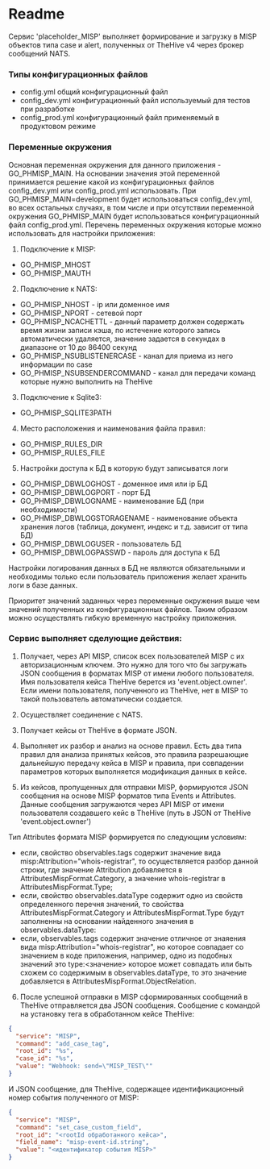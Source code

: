 # Readme

Сервис 'placeholder_MISP' выполняет формирование и загрузку в MISP объектов типа case и alert, полученных от TheHive v4 через брокер сообщений NATS.

### Типы конфигурационных файлов

- config.yml общий конфигурационный файл
- config_dev.yml конфигурационный файл используемый для тестов при разработке
- config_prod.yml конфигурационный файл применяемый в продуктовом режиме

### Переменные окружения

Основная переменная окружения для данного приложения - GO_PHMISP_MAIN. На основании значения этой переменной принимается решение какой из конфигурационных файлов config_dev.yml или config_prod.yml использовать. При GO_PHMISP_MAIN=development будет использоваться config_dev.yml, во всех остальных случаях, в том числе и при отсутствии переменной окружения GO_PHMISP_MAIN будет использоваться конфигурационный файл config_prod.yml. Перечень переменных окружения которые можно использовать для настройки приложения:

1. Подключение к MISP:

- GO_PHMISP_MHOST
- GO_PHMISP_MAUTH

2. Подключение к NATS:

- GO_PHMISP_NHOST - ip или доменное имя
- GO_PHMISP_NPORT - сетевой порт
- GO_PHMISP_NCACHETTL - данный параметр должен содержать время жизни записи
  кэша, по истечение которого запись автоматически удаляется, значение задается в секундах в диапазоне от 10 до 86400 секунд
- GO_PHMISP_NSUBLISTENERCASE - канал для приема из него информации по case
- GO_PHMISP_NSUBSENDERCOMMAND - канал для передачи команд которые нужно выполнить на TheHive

3. Подключение к Sqlite3:

- GO_PHMISP_SQLITE3PATH

4. Место расположения и наименования файла правил:

- GO_PHMISP_RULES_DIR
- GO_PHMISP_RULES_FILE

5. Настройки доступа к БД в которую будут записыватся логи

- GO_PHMISP_DBWLOGHOST - доменное имя или ip БД
- GO_PHMISP_DBWLOGPORT - порт БД
- GO_PHMISP_DBWLOGNAME - наименование БД (при необходимости)
- GO_PHMISP_DBWLOGSTORAGENAME - наименование объекта хранения логов (таблица, документ, индекс и т.д. зависит от типа БД)
- GO_PHMISP_DBWLOGUSER - пользователь БД
- GO_PHMISP_DBWLOGPASSWD - пароль для доступа к БД

Настройки логирования данных в БД не являются обязательными и необходимы только если пользователь приложения желает хранить логи в базе данных.

Приоритет значений заданных через переменные окружения выше чем значений полученных из конфигурационных файлов. Таким образом можно осуществлять гибкую временную настройку приложения.

### Сервис выполняет сделующие действия:

1.  Получает, через API MISP, список всех пользователей MISP с их авторизационным ключем. Это нужно для того что бы загружать JSON сообщения в форматах MISP от имени любого пользователя. Имя пользователя кейса TheHive берется из 'event.object.owner'. Если имени пользователя, полученного из TheHive, нет в MISP то такой пользователь автоматически создается.

2.  Осуществляет соединение с NATS.

3.  Получает кейсы от TheHive в формате JSON.

4.  Выполняет их разбор и анализ на основе правил. Есть два типа правил для анализа принятых кейсов, это правила разрешающие дальнейшую передачу кейса в MISP и правила, при совпадении параметров которых выполняется модификация данных в кейсе.

5.  Из кейсов, пропущенных для отправки MISP, формируются JSON сообщения на основе MISP форматов типа Events и Attributes. Данные сообщения загружаются через API MISP от имени пользователя создавшего кейс в TheHive (путь в JSON от TheHive 'event.object.owner')

Тип Attributes формата MISP формируется по следующим условиям:

- если, свойство observables.tags содержит значение вида misp:Attribution="whois-registrar", то осуществляется разбор данной строки, где значение Attribution добавляется в AttributesMispFormat.Category, а значение whois-registrar в AttributesMispFormat.Type;
- если, свойство observables.dataType содержит одно из свойств определенного перечня значений, то свойства AttributesMispFormat.Category и AttributesMispFormat.Type будут заполненны на основании найденного значения в observables.dataType:
- если, observables.tags содержит значение отличное от знаяения вида misp:Attribution="whois-registrar", но которое совпадает со значением в коде
  приложения, например, одно из подобных значений это type:<значение> которое может совпадать или быть схожем со содержимым в observables.dataType, то это значение добавляется в AttributesMispFormat.ObjectRelation.

6.  После успешной отправки в MISP сформированных сообщений в TheHive отправляется два JSON сообщения. Сообщение с командой на установку тега в обработанном кейсе TheHive:

```json
{
  "service": "MISP",
  "command": "add_case_tag",
  "root_id": "%s",
  "case_id": "%s",
  "value": "Webhook: send=\"MISP_TEST\""
}
```

И JSON сообщение, для TheHive, содержащее идентификационный номер события полученного от MISP:

```json
{
  "service": "MISP",
  "command": "set_case_custom_field",
  "root_id": "<rootId обработанного кейса>",
  "field_name": "misp-event-id.string",
  "value": "<идентификатор события MISP>"
}
```
